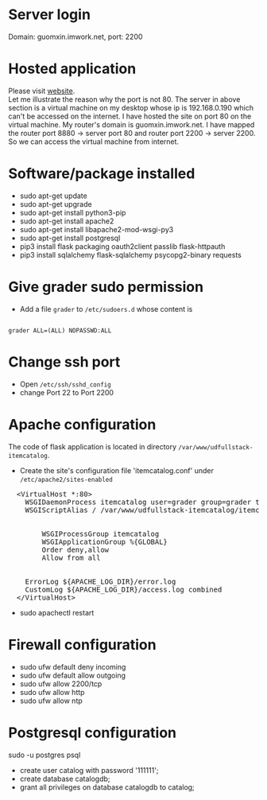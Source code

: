 # Server login
Domain: guomxin.imwork.net, port: 2200

# Hosted application
Please visit [website](http://guomxin.imwork.net:8880).<br>
Let me illustrate the reason why the port is not 80. The server in above section is a virtual machine on my desktop whose ip is 192.168.0.190 which can't be accessed on the internet. I have hosted the site on port 80 on the virtual machine. My router's domain is guomxin.imwork.net. I have mapped the router port 8880 -> server port 80 and router port 2200 -> server 2200. So we can access the virtual machine from internet.

# Software/package installed
- sudo apt-get update
- sudo apt-get upgrade
- sudo apt-get install python3-pip
- sudo apt-get install apache2
- sudo apt-get install libapache2-mod-wsgi-py3
- sudo apt-get install postgresql
- pip3 install flask packaging oauth2client passlib flask-httpauth
- pip3 install sqlalchemy flask-sqlalchemy psycopg2-binary requests

# Give grader sudo permission
- Add a file `grader` to `/etc/sudoers.d` whose content is
<code>
grader ALL=(ALL) NOPASSWD:ALL
</code>

# Change ssh port
- Open `/etc/ssh/sshd_config`
- change Port 22 to Port 2200

# Apache configuration
The code of flask application is located in directory `/var/www/udfullstack-itemcatalog`.
- Create the site's configuration file 'itemcatalog.conf' under `/etc/apache2/sites-enabled`
<pre>
  &lt;VirtualHost *:80&gt;
    WSGIDaemonProcess itemcatalog user=grader group=grader threads=1
    WSGIScriptAlias / /var/www/udfullstack-itemcatalog/itemcatalog.wsgi

    <Directory /var/www/udfullstack-itemcatalog>
        WSGIProcessGroup itemcatalog
        WSGIApplicationGroup %{GLOBAL}
        Order deny,allow
        Allow from all
    </Directory>

    ErrorLog ${APACHE_LOG_DIR}/error.log
    CustomLog ${APACHE_LOG_DIR}/access.log combined
  &lt;/VirtualHost&gt;
</pre>
- sudo apachectl restart

# Firewall configuration
- sudo ufw default deny incoming
- sudo ufw default allow outgoing
- sudo ufw allow 2200/tcp
- sudo ufw allow http
- sudo ufw allow ntp

# Postgresql configuration
sudo -u postgres psql
- create user catalog with password '111111';
- create database catalogdb;
- grant all privileges on database catalogdb to catalog;
